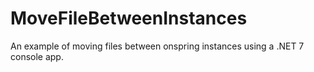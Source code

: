 # MoveFileBetweenInstances

An example of moving files between onspring instances using a .NET 7 console app.
